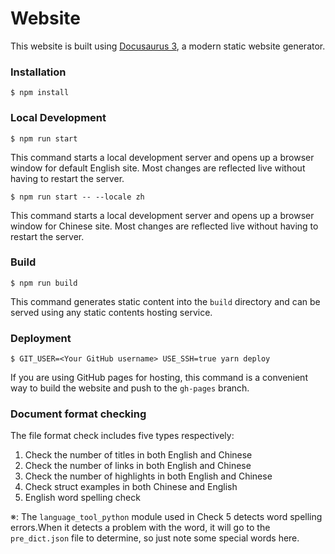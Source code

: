 # Website

This website is built using [Docusaurus 3](https://docusaurus.io/), a modern static website generator.

### Installation

```
$ npm install
```

### Local Development

```
$ npm run start
```

This command starts a local development server and opens up a browser window for default English site. Most changes are reflected live without having to restart the server.

```
$ npm run start -- --locale zh
```
This command starts a local development server and opens up a browser window for Chinese site. Most changes are reflected live without having to restart the server.

### Build

```
$ npm run build
```

This command generates static content into the `build` directory and can be served using any static contents hosting service.

### Deployment

```
$ GIT_USER=<Your GitHub username> USE_SSH=true yarn deploy
```

If you are using GitHub pages for hosting, this command is a convenient way to build the website and push to the `gh-pages` branch.





### Document format checking

The file format check includes five types respectively:

1. Check the number of titles in both English and Chinese
2. Check the number of links in both English and Chinese
3. Check the number of highlights in both English and Chinese
4. Check struct examples in both Chinese and English
5. English word spelling check

※: The `language_tool_python` module used in Check 5 detects word spelling errors.When it detects a problem with the word, it will go to the `pre_dict.json` file to determine, so just note some special words here.

